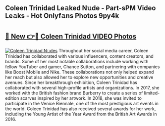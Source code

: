 ## Coleen Trinidad Le𝚊ked N𝚞de - Part-sPM Video Le𝚊ks - Hot Onlyf𝚊ns Photos 9py4k

# <h2><a href="http://ab8220.deff.icu/?id=Coleen+Trinidad">🔗 New 👉🔴 Coleen Trinidad VIDEO Photos</a></h2>

[![Coleen Trinidad N𝚞des](https://i.imgur.com/rIISA9y.gif)](http://ab8220.deff.icu/?id=Coleen+Trinidad)
Throughout her social media career, Coleen Trinidad has collaborated with various influencers, content creators, and brands. Some of her most notable collaborations include working with fellow YouTuber and gamer, Chance Sutton, and partnering with companies like Boost Mobile and Nike. These collaborations not only helped expand her reach but also allowed her to explore new opportunities and creative avenues. Since her breakthrough exhibition, Coleen Trinidad has collaborated with several high-profile artists and organizations. In 2017, she worked with the British fashion brand Burberry to create a series of limited-edition scarves inspired by her artwork. In 2018, she was invited to participate in the Venice Biennale, one of the most prestigious art events in the world. Coleen Trinidad has also received several awards for her work, including the Young Artist of the Year Award from the British Art Awards in 2016.
